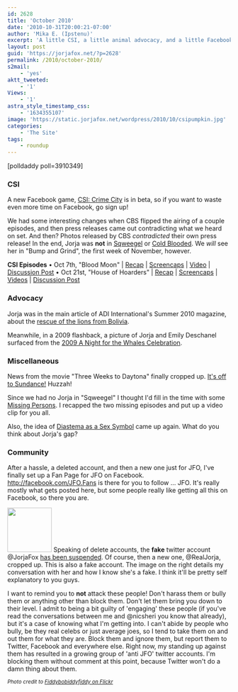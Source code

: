 ```yaml
---
id: 2628
title: 'October 2010'
date: '2010-10-31T20:00:21-07:00'
author: 'Mika E. (Ipstenu)'
excerpt: 'A little CSI, a little animal advocacy, and a little Facebook.  Sounds like a nice way to start out Autumn to me!'
layout: post
guid: 'https://jorjafox.net/?p=2628'
permalink: /2010/october-2010/
s2mail:
    - 'yes'
aktt_tweeted:
    - '1'
Views:
    - '1'
astra_style_timestamp_css:
    - '1634355107'
image: 'https://static.jorjafox.net/wordpress/2010/10/csipumpkin.jpg'
categories:
    - 'The Site'
tags:
    - roundup
---
```


<div class="alignleft">[polldaddy poll=3910349]</div>

<h3>CSI</h3>
A new Facebook game, <a href="https://jorjafox.net/blog/csi-crime-city-is-on-facebook/">CSI: Crime City</a> is in beta, so if you want to waste even more time on Facebook, go sign up!

We had some interesting changes when CBS flipped the airing of a couple episodes, and then press releases came out contradicting what we heard on set.  And then?  Photos released by CBS <em>contradicted</em> their own press release!  In the end, Jorja was <strong>not</strong> in <a href="https://jorjafox.net/blog/csi-11x04-sqweegel/">Sqweegel</a> or <a href="https://jorjafox.net/blog/no-jorja-in-cold-blooded">Cold Blooded</a>.  We <em>will</em> see her in "Bump and Grind", the first week of November, however.

<strong>CSI Episodes</strong>
&bull; Oct 7th, "Blood Moon" | <a href="https://jorjafox.net/wiki/Blood_Moon">Recap</a> | <a href="https://jorjafox.net/gallery/tv/csi/season11/bloodmoon/">Screencaps</a> | <a href="https://jorjafox.net/videos/post/csi-11x03-blood-moon">Video</a> | <a href="https://jorjafox.net/blog/csi-11x03-blood-moon/">Discussion Post</a>
&bull; Oct 21st, "House of Hoarders" | <a href="https://jorjafox.net/wiki/House_of_Hoarders">Recap</a> | <a href="https://jorjafox.net/gallery/tv/csi/season11/hohoarders/">Screencaps</a> | <a href="https://jorjafox.net/blog/csi-11x05-house-of-hoarders-video-clips/">Videos</a> | <a href="https://jorjafox.net/blog/csi-11x05-house-of-hoarders-discussion-post//">Discussion Post</a>

<h3>Advocacy</h3>
Jorja was in the main article of ADI International's Summer 2010 magazine, about the <a href="https://jorjafox.net/blog/jorja-in-adis-summer-2010-magazine/">rescue of the lions from Bolivia</a>.

Meanwhile, in a 2009 flashback, a picture of Jorja and Emily Deschanel surfaced from the <a href="https://jorjafox.net/blog/a-night-for-the-whales-2009/">2009 A Night for the Whales Celebration</a>.

<h3>Miscellaneous</h3>
News from the movie "Three Weeks to Daytona" finally cropped up.  <a href="https://jorjafox.net/blog/three-weeks-to-sundanc/">It's off to Sundance!</a> Huzzah!

Since we had no Jorja in "Sqweegel" I thought I'd fill in the time with some <a href="https://jorjafox.net/blog/filling-in-some-missing-persons/">Missing Persons</a>.  I recapped the two missing episodes and put up a video clip for you all.

Also, the idea of <a href="https://jorjafox.net/blog/diastema-the-sex-symbol/">Diastema as a Sex Symbol</a> came up again. What do you think about Jorja's gap?

<h3>Community</h3>
After a hassle, a deleted account, and then a new one just for JFO, I've finally set up a Fan Page for JFO on Facebook. <a href="http://facebook.com/JFO.Fans">http://facebook.com/JFO.Fans</a> is there for you to follow ... JFO.  It's really mostly what gets posted here, but some people really like getting all this on Facebook, so there you are.

<a href="//static.jorjafox.net/wordpress/2010/10/10-18-2010-2-01-12-PM-fake.jpg"><img src="//static.jorjafox.net/wordpress/2010/10/10-18-2010-2-01-12-PM-fake-100x100.jpg" alt="" title="10-18-2010 2-01-12 PM-fake" width="100" height="100" class="alignright size-thumbnail wp-image-2653" /></a> Speaking of delete accounts, the <strong>fake</strong> twitter account @JorjaFox <a href="https://jorjafox.net/blog/fake-jorja-fox-twitter-account-suspended/">has been suspended</a>. Of course, then a new one, @RealJorja, cropped up.  This is also a fake account.  The image on the right details my conversation with her and how I know she's a fake. I think it'll be pretty self explanatory to you guys.

I want to remind you to <strong>not</strong> attack these people! Don't harass them or bully them or anything other than block them.  Don't let them bring you down to their level.  I admit to being a bit guilty of 'engaging' these people (if you've read the conversations between me and @nicsheri you know that already), but it's a case of knowing what I'm getting into.  I can't abide by people who bully, be they real celebs or just average joes, so I tend to take them on and out them for what they are.  Block them and ignore them, but report them to Twitter, Facebook and everywhere else.  Right now, my standing up against them has resulted in a growing group of 'anti JFO' twitter accounts.  I'm blocking them without comment at this point, because Twitter won't do a damn thing about them.

<em><small>Photo credit to <a href="http://www.flickr.com/photos/thehappylost/285048805/">Fiddybobiddyfiddy on Flickr</a></small></em>